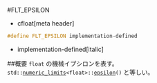 #FLT_EPSILON
* cfloat[meta header]

```cpp
#define FLT_EPSILON implementation-defined
```
* implementation-defined[italic]

##概要
`float` の機械イプシロンを表す。
`std::`[`numeric_limits`](/reference/limits/numeric_limits.md)`<float>::`[`epsilon`](/reference/limits/numeric_limits/epsilon.md)`()` と等しい。
